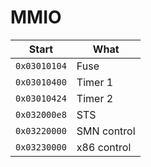 # MMIO


| Start        | What        |
| ------------ | ----------- |
| `0x03010104` | Fuse        |
| `0x03010400` | Timer 1     |
| `0x03010424` | Timer 2     |
| `0x032000e8` | STS         |
| `0x03220000` | SMN control |
| `0x03230000` | x86 control |
